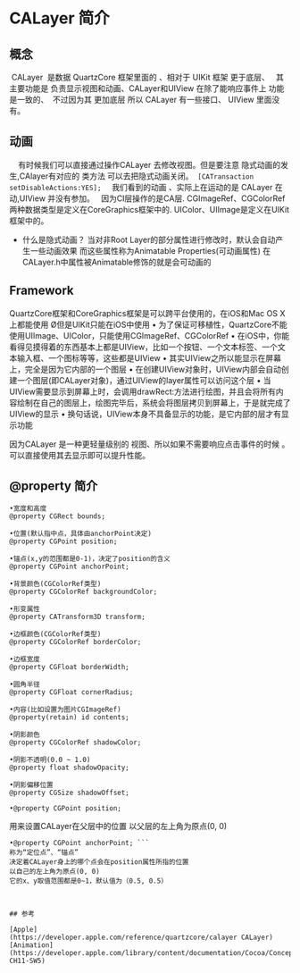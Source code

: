 #  CALayer 简介

## 概念

 CALayer  是数据 QuartzCore 框架里面的 、相对于 UIKit 框架 更于底层、   其主要功能是 负责显示视图和动画、CALayer和UIView 在除了能响应事件上 功能 是一致的、  不过因为其 更加底层 所以 CALayer 有一些接口、 UIView 里面没有。 
 
## 动画
 
   有时候我们可以直接通过操作CALayer 去修改视图。但是要注意 隐式动画的发生,CAlayer有对应的 类方法 可以去把隐式动画关闭。
 ```[CATransaction setDisableActions:YES]; ```
   我们看到的动画 、实际上在运动的是 CALayer 在动,UIView 并没有参加。 
   因为CI层操作的是CA层. CGImageRef、CGColorRef两种数据类型是定义在CoreGraphics框架中的.
UIColor、UIImage是定义在UIKit框架中的。

- 什么是隐式动画？
当对非Root Layer的部分属性进行修改时，默认会自动产生一些动画效果
而这些属性称为Animatable Properties(可动画属性)
在CALayer.h中属性被Animatable修饰的就是会可动画的

## Framework

   QuartzCore框架和CoreGraphics框架是可以跨平台使用的，在iOS和Mac OS X上都能使用
Ø但是UIKit只能在iOS中使用
 • 为了保证可移植性，QuartzCore不能使用UIImage、UIColor，只能使用CGImageRef、CGColorRef
• 在iOS中，你能看得见摸得着的东西基本上都是UIView，比如一个按钮、一个文本标签、一个文本输入框、一个图标等等，这些都是UIView
 • 其实UIView之所以能显示在屏幕上，完全是因为它内部的一个图层
 • 在创建UIView对象时，UIView内部会自动创建一个图层(即CALayer对象)，通过UIView的layer属性可以访问这个层
 • 当UIView需要显示到屏幕上时，会调用drawRect:方法进行绘图，并且会将所有内容绘制在自己的图层上，绘图完毕后，系统会将图层拷贝到屏幕上，于是就完成了UIView的显示
 • 换句话说，UIView本身不具备显示的功能，是它内部的层才有显示功能 

   因为CALayer 是一种更轻量级别的 视图、所以如果不需要响应点击事件的时候 。可以直接使用其去显示即可以提升性能。
   
   ##  @property 简介
   
   ```
•宽度和高度
@property CGRect bounds;  

•位置(默认指中点，具体由anchorPoint决定)
@property CGPoint position; 

•锚点(x,y的范围都是0-1)，决定了position的含义
@property CGPoint anchorPoint; 

•背景颜色(CGColorRef类型)
@property CGColorRef backgroundColor; 

•形变属性
@property CATransform3D transform; 

•边框颜色(CGColorRef类型)
@property CGColorRef borderColor; 

•边框宽度
@property CGFloat borderWidth; 

•圆角半径
@property CGFloat cornerRadius; 

•内容(比如设置为图片CGImageRef)
@property(retain) id contents; 

•阴影颜色
@property CGColorRef shadowColor; 

•阴影不透明(0.0 ~ 1.0) 
@property float shadowOpacity; 

•阴影偏移位置
@property CGSize shadowOffset; 

•@property CGPoint position; 
```
用来设置CALayer在父层中的位置
以父层的左上角为原点(0, 0)
```
•@property CGPoint anchorPoint; ```
称为“定位点”、“锚点”
决定着CALayer身上的哪个点会在position属性所指的位置
以自己的左上角为原点(0, 0)
它的x、y取值范围都是0~1，默认值为（0.5, 0.5） 



## 参考

[Apple](https://developer.apple.com/reference/quartzcore/calayer CALayer)
[Animation](https://developer.apple.com/library/content/documentation/Cocoa/Conceptual/CoreAnimation_guide/AnimatableProperties/AnimatableProperties.html#//apple_ref/doc/uid/TP40004514-CH11-SW5)



